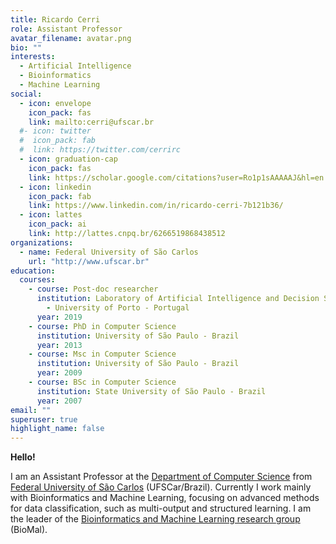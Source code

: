 ```yaml
---
title: Ricardo Cerri
role: Assistant Professor
avatar_filename: avatar.png
bio: ""
interests:
  - Artificial Intelligence
  - Bioinformatics
  - Machine Learning
social:
  - icon: envelope
    icon_pack: fas
    link: mailto:cerri@ufscar.br
  #- icon: twitter
  #  icon_pack: fab
  #  link: https://twitter.com/cerrirc
  - icon: graduation-cap
    icon_pack: fas
    link: https://scholar.google.com/citations?user=Ro1p1sAAAAAJ&hl=en
  - icon: linkedin
    icon_pack: fab
    link: https://www.linkedin.com/in/ricardo-cerri-7b121b36/
  - icon: lattes
    icon_pack: ai
    link: http://lattes.cnpq.br/6266519868438512  
organizations:
  - name: Federal University of São Carlos
    url: "http://www.ufscar.br"
education:
  courses:
    - course: Post-doc researcher
      institution: Laboratory of Artificial Intelligence and Decision Support (LIAAD)
        - University of Porto - Portugal
      year: 2019
    - course: PhD in Computer Science
      institution: University of São Paulo - Brazil
      year: 2013
    - course: Msc in Computer Science
      institution: University of São Paulo - Brazil
      year: 2009
    - course: BSc in Computer Science
      institution: State University of São Paulo - Brazil
      year: 2007
email: ""
superuser: true
highlight_name: false
---
```

**Hello!**

I am an Assistant Professor at the [Department of Computer Science](http://www.dc.ufscar.br) from [Federal University of São Carlos](http://www.ufscar.br) (UFSCar/Brazil). Currently I work mainly with Bioinformatics and Machine Learning, focusing on advanced methods for data classification, such as multi-output and structured learning. I am the leader of the [Bioinformatics and Machine Learning research group](http://www.biomal.ufscar.br) (BioMal).
